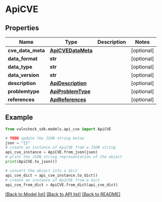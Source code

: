 # ApiCVE


## Properties

Name | Type | Description | Notes
------------ | ------------- | ------------- | -------------
**cve_data_meta** | [**ApiCVEDataMeta**](ApiCVEDataMeta.md) |  | [optional] 
**data_format** | **str** |  | [optional] 
**data_type** | **str** |  | [optional] 
**data_version** | **str** |  | [optional] 
**description** | [**ApiDescription**](ApiDescription.md) |  | [optional] 
**problemtype** | [**ApiProblemType**](ApiProblemType.md) |  | [optional] 
**references** | [**ApiReferences**](ApiReferences.md) |  | [optional] 

## Example

```python
from vulncheck_sdk.models.api_cve import ApiCVE

# TODO update the JSON string below
json = "{}"
# create an instance of ApiCVE from a JSON string
api_cve_instance = ApiCVE.from_json(json)
# print the JSON string representation of the object
print(ApiCVE.to_json())

# convert the object into a dict
api_cve_dict = api_cve_instance.to_dict()
# create an instance of ApiCVE from a dict
api_cve_from_dict = ApiCVE.from_dict(api_cve_dict)
```
[[Back to Model list]](../README.md#documentation-for-models) [[Back to API list]](../README.md#documentation-for-api-endpoints) [[Back to README]](../README.md)


